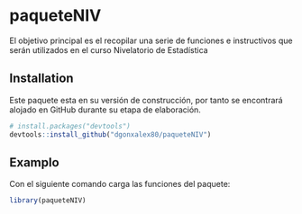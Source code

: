 <!-- README.md is generated from README.Rmd. Please edit that file -->

# paqueteNIV

<!-- badges: start -->
<!-- badges: end -->

El objetivo principal es el recopilar una serie de funciones e
instructivos que serán utilizados en el curso Nivelatorio de 
Estadística 

## Installation

Este paquete esta en su versión de construcción, por tanto se encontrará
alojado en GitHub durante su etapa de elaboración.

``` r
# install.packages("devtools")
devtools::install_github("dgonxalex80/paqueteNIV")
```

## Examplo

Con el siguiente comando carga las funciones del paquete:

``` r
library(paqueteNIV)
```